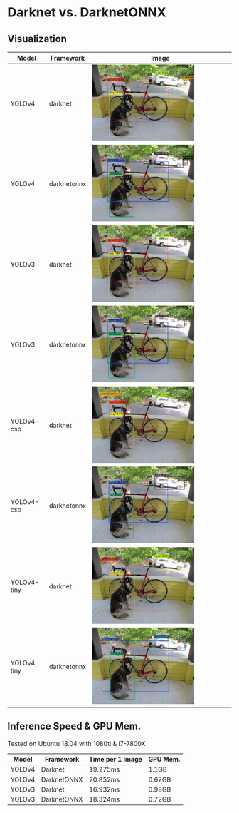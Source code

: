 # Darknet vs. DarknetONNX
## Visualization
|Model|Framework|Image|
|-|-|-|
|YOLOv4|darknet|<img src="darknet_yolov4_predictions.jpg" alt="drawing" width="75%"/>|  
|YOLOv4|darknetonnx|<img src="onnx_yolov4_predictions.jpg" alt="drawing" width="75%"/>|
|YOLOv3|darknet|<img src="darknet_yolov3_predictions.jpg" alt="drawing" width="75%"/>|  
|YOLOv3|darknetonnx|<img src="onnx_yolov3_predictions.jpg" alt="drawing" width="75%"/>|
|YOLOv4-csp|darknet|<img src="darknet_yolov4-csp_predictions.jpg" alt="drawing" width="75%"/>|  
|YOLOv4-csp|darknetonnx|<img src="onnx_yolov4-csp_predictions.jpg" alt="drawing" width="75%"/>|
|YOLOv4-tiny|darknet|<img src="darknet_yolov4-tiny_predictions.jpg" alt="drawing" width="75%"/>|  
|YOLOv4-tiny|darknetonnx|<img src="onnx_yolov4-tiny_predictions.jpg" alt="drawing" width="75%"/>|

## Inference Speed & GPU Mem.
Tested on Ubuntu 18.04 with 1080ti & i7-7800X

|Model|Framework|Time per 1 Image|GPU Mem.|
|-|-|-|-|
|YOLOv4|Darknet|19.275ms|1.1GB|
|YOLOv4|DarknetONNX|20.852ms|0.67GB|
|YOLOv3|Darknet|16.932ms|0.98GB|
|YOLOv3|DarknetONNX|18.324ms|0.72GB|
